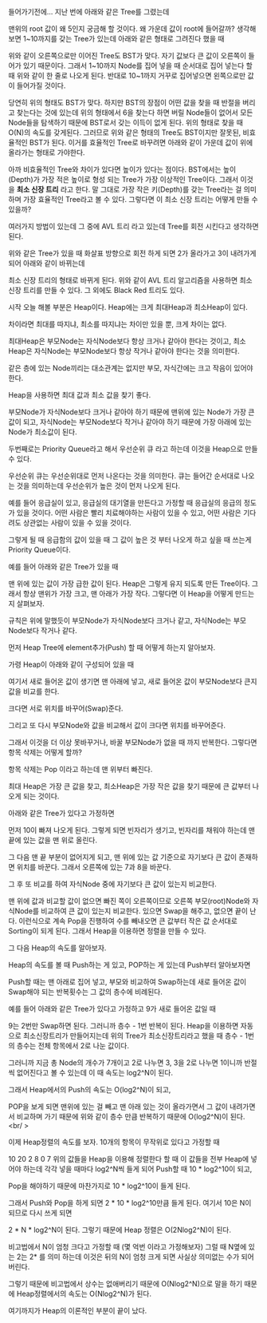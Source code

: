 들어가기전에…
지난 번에 아래와 같은 Tree를 그렸는데



맨위의 root 값이 왜 5인지 궁금해 할 것이다. 왜 가운데 값이 root에 들어갈까?
생각해보면 1~10까지를 갖는 Tree가 있는데 아래와 같은 형태로 그려진다 했을 때


위와 같이 오른쪽으로만 이어진 Tree도 BST가 맞다. 자기 값보다 큰 값이 오른쪽이 들어가 있기 때문이다.
그래서 1~10까지 Node를 집어 넣을 때 순서대로 집어 넣는다 할 때 위와 같이 한 줄로 나오게 된다.
반대로 10~1까지 거꾸로 집어넣으면 왼쪽으로만 값이 들어가질 것이다.


당연히 위의 형태도 BST가 맞다. 하지만 BST의 장점이 어떤 값을 찾을 때 반절을 버리고 찾는다는 것에 있는데
위의 형태에서 6을 찾는다 하면 버릴 Node들이 없어서 모든 Node들을 탐색하기 때문에 BST로서 갖는 이득이 없게 된다.
위의 형태로 찾을 때 O(N)의 속도를 갖게된다. 그러므로 위와 같은 형태의 Tree도 BST이지만 잘못된, 비효율적인 BST가 된다.
이거를 효율적인 Tree로 바꾸려면 아래와 같이 가운데 값이 위에 올라가는 형태로 가야한다.



아까 비효율적인 Tree와 차이가 있다면 높이가 있다는 점이다. BST에서는 높이(Depth)가 가장 적은 높이로 형성 되는 Tree가 가장 이상적인 Tree이다.
그래서 이것을 **최소 신장 트리** 라고 한다. 말 그대로 가장 작은 키(Depth)를 갖는 Tree라는 걸 의미하며 가장 효율적인 Tree라고 볼 수 있다.
그렇다면 이 최소 신장 트리는 어떻게 만들 수 있을까?

여러가지 방법이 있는데 그 중에 AVL 트리 라고 있는데 Tree를 회전 시킨다고 생각하면 된다.



위와 같은 Tree가 있을 때 화살표 방향으로 회전 하게 되면 2가 올라가고 3이 내려가게 되어 아래와 같이 바뀌는데


최소 신장 트리의 형태로 바뀌게 된다. 위와 같이 AVL 트리 알고리즘을 사용하면 최소 신장 트리를 만들 수 있다.
그 외에도 Black Red 트리도 있다.

시작
오늘 해볼 부분은 Heap이다. Heap에는 크게 최대Heap과 최소Heap이 있다.

차이라면 최대를 따지냐, 최소를 따지냐는 차이만 있을 뿐, 크게 차이는 없다.

최대Heap은 부모Node는 자식Node보다 항상 크거나 같아야 한다는 것이고, 최소Heap은 자식Node는 부모Node보다 항상 작거나 같아야 한다는 것을 의미한다.

같은 층에 있는 Node끼리는 대소관계는 없지만 부모, 자식간에는 크고 작음이 있어야 한다.

Heap을 사용하면 최대 값과 최소 값을 찾기 좋다.

부모Node가 자식Node보다 크거나 같아야 하기 때문에 맨위에 있는 Node가 가장 큰 값이 되고, 자식Node는 부모Node보다 작거나 같아야 하기 때문에 가장 아래에 있는 Node가 최소값이 된다.

두번째로는 Priority Queue라고 해서 우선순위 큐 라고 하는데 이것을 Heap으로 만들 수 있다.

우선순위 큐는 우선순위대로 먼저 나온다는 것을 의미한다. 큐는 들어간 순서대로 나오는 것을 의미하는데 우선순위가 높은 것이 먼저 나오게 된다.

예를 들어 응급실이 있고, 응급실의 대기열을 만든다고 가정할 때 응급실의 응급의 정도가 있을 것이다. 어떤 사람은 빨리 치료해야하는 사람이 있을 수 있고, 어떤 사람은 기다려도 상관없는 사람이 있을 수 있을 것이다.

그렇게 될 때 응급함의 값이 있을 때 그 값이 높은 것 부터 나오게 하고 싶을 때 쓰는게 Priority Queue이다.

예를 들어 아래와 같은 Tree가 있을 때



맨 위에 있는 값이 가장 급한 값이 된다. Heap은 그렇게 유지 되도록 만든 Tree이다.
그래서 항상 맨위가 가장 크고, 맨 아래가 가장 작다.
그렇다면 이 Heap을 어떻게 만드는지 살펴보자.

규칙은 위에 말했듯이 부모Node가 자식Node보다 크거나 같고, 자식Node는 부모Node보다 작거나 같다.

먼저 Heap Tree에 element추가(Push) 할 때 어떻게 하는지 알아보자.

가령 Heap이 아래와 같이 구성되어 있을 때



여기서 새로 들어온 값이 생기면 맨 아래에 넣고, 새로 들어온 값이 부모Node보다 큰지 값을 비교를 한다.




크다면 서로 위치를 바꾸어(Swap)준다.



그리고 또 다시 부모Node와 값을 비교해서 값이 크다면 위치를 바꾸어준다.


그래서 이것을 더 이상 못바꾸거나, 바꿀 부모Node가 없을 때 까지 반복한다.
그렇다면 항목 삭제는 어떻게 할까?

항목 삭제는 Pop 이라고 하는데 맨 위부터 빠진다.

최대 Heap은 가장 큰 값을 찾고, 최소Heap은 가장 작은 값을 찾기 때문에 큰 값부터 나오게 되는 것이다.

아래와 같은 Tree가 있다고 가정하면



먼저 10이 빠져 나오게 된다.
그렇게 되면 빈자리가 생기고, 빈자리를 채워야 하는데 맨 끝에 있는 값을 맨 위로 올린다.


그 다음 맨 끝 부분이 없어지게 되고, 맨 위에 있는 값 기준으로 자기보다 큰 값이 존재하면 위치를 바꾼다.
그래서 오른쪽에 있는 7과 8을 바꾼다.


그 후 또 비교를 하여 자식Node 중에 자기보다 큰 값이 있는지 비교한다.


맨 위에 값과 비교할 값이 없으면 빠진 쪽이 오른쪽이므로 오른쪽 부모(root)Node와 자식Node를 비교하여 큰 값이 있는지 비교한다. 있으면 Swap을 해주고, 없으면 끝이 난다.
이런식으로 계속 Pop을 진행하여 수를 빼내오면 큰 값부터 작은 값 순서대로 Sorting이 되게 된다.
그래서 Heap을 이용하면 정렬을 만들 수 있다.

그 다음 Heap의 속도를 알아보자.

Heap의 속도를 볼 때 Push하는 게 있고, POP하는 게 있는데 Push부터 알아보자면

Push할 때는 맨 아래로 집어 넣고, 부모와 비교하여 Swap하는데 새로 들어온 값이 Swap해야 되는 반복횟수는 그 값의 층수에 비례된다.

예를 들어 아래와 같은 Tree가 있다고 가정하고 9가 새로 들어온 값일 때



9는 2번만 Swap하면 된다. 그러니까 층수 - 1번 반복이 된다.
Heap을 이용하면 자동으로 최소신장트리가 만들어지는데 위의 Tree가 최소신장트리라고 했을 때 층수 - 1번의 층수는 전체 항목에서 2로 나눈 값이다.

그러니까 지금 총 Node의 개수가 7개이고 2로 나누면 3, 3을 2로 나누면 1이니까 반절씩 없어진다고 볼 수 있는데 이 때 속도는 log2^N이 된다.

그래서 Heap에서의 Push의 속도는 O(log2^N)이 되고,

POP을 보게 되면 맨위에 있는 걸 빼고 맨 아래 있는 것이 올라가면서 그 값이 내려가면서 비교하며 가기 때문에 위와 같이 층수 만큼 반복하기 때문에 O(log2^N)이 된다. <br/ >

이제 Heap정렬의 속도를 보자. 10개의 항목이 무작위로 있다고 가정할 때

10	20	2	8	0	7
위의 값들을 Heap을 이용해 정렬한다 할 때 이 값들을 전부 Heap에 넣어야 하는데 각각 넣을 때마다 log2^N씩 들게 되어 Push할 때 10 * log2^10이 되고,

Pop을 해야하기 때문에 마찬가지로 10 * log2^10이 들게 된다.

그래서 Push와 Pop을 하게 되면 2 * 10 * log2^10만큼 들게 된다. 여기서 10은 N이 되므로 다시 쓰게 되면

2 * N * log2^N이 된다. 그렇기 때문에 Heap 정렬은 O(2Nlog2^N)이 된다.

비고법에서 N이 엄청 크다고 가정할 때 (몇 억번 이라고 가정해보자) 그럴 때 N옆에 있는 2는 2* 를 의미 하는데 이것은 뒤의 N이 엄청 크게 되면 사실상 의미없는 수가 되어버린다.

그렇기 때문에 비고법에서 상수는 없애버리기 때문에 O(Nlog2^N)으로 말을 하기 때문에 Heap정렬에서의 속도는 O(Nlog2^N)가 된다.

여기까지가 Heap의 이론적인 부분이 끝이 났다.
